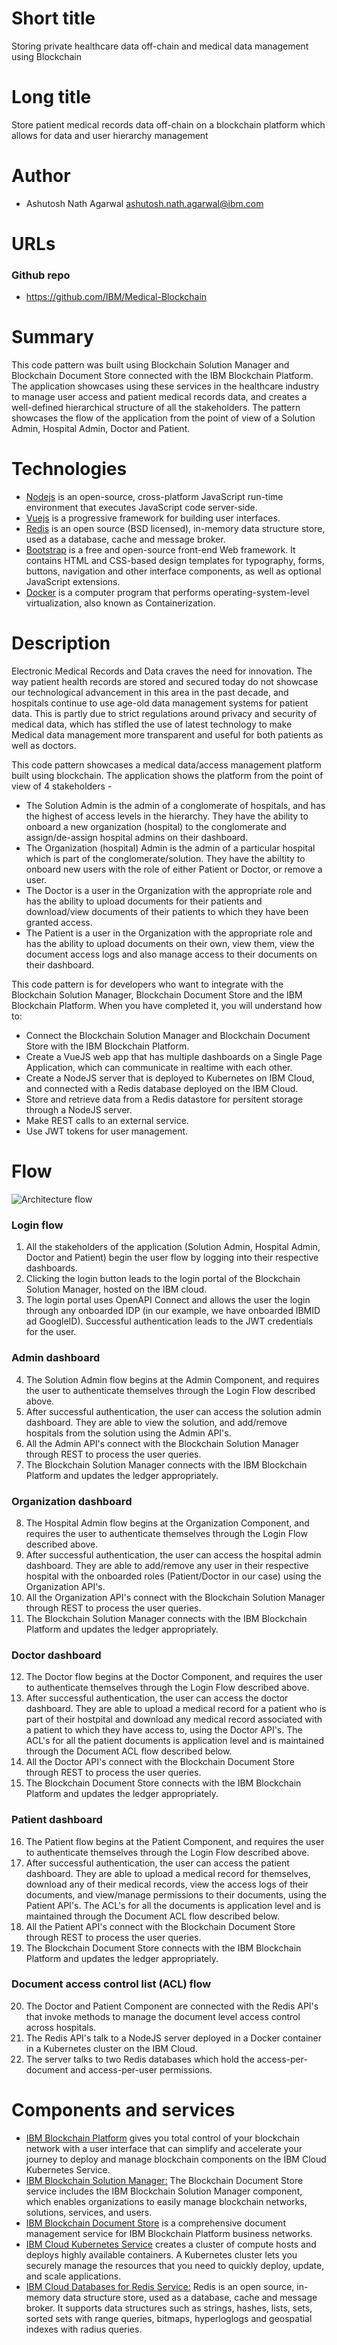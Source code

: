 # Short title

Storing private healthcare data off-chain and medical data management using Blockchain

# Long title

Store patient medical records data off-chain on a blockchain platform which allows for data and user hierarchy management

# Author

* Ashutosh Nath Agarwal <ashutosh.nath.agarwal@ibm.com>

# URLs

### Github repo

* https://github.com/IBM/Medical-Blockchain

# Summary

This code pattern was built using Blockchain Solution Manager and Blockchain Document Store connected with the IBM Blockchain Platform. The application showcases using these services in the healthcare industry to manage user access and patient medical records data, and creates a well-defined hierarchical structure of all the stakeholders. The pattern showcases the flow of the application from the point of view of a Solution Admin, Hospital Admin, Doctor and Patient.

# Technologies

* [Nodejs](https://www.nodejs.org/) is an open-source, cross-platform JavaScript run-time environment that executes JavaScript code server-side.
* [Vuejs](https://vuejs.org/) is a progressive framework for building user interfaces.
* [Redis](https://redis.io/) is an open source (BSD licensed), in-memory data structure store, used as a database, cache and message broker.
* [Bootstrap](https://getbootstrap.com/) is a free and open-source front-end Web framework. It contains HTML and CSS-based design templates for typography, forms, buttons, navigation and other interface components, as well as optional JavaScript extensions.
* [Docker](https://www.docker.com/) is a computer program that performs operating-system-level virtualization, also known as Containerization.

# Description

Electronic Medical Records and Data craves the need for innovation. The way patient health records are stored and secured today do not showcase our technological advancement in this area in the past decade, and hospitals continue to use age-old data management systems for patient data. This is partly due to strict regulations around privacy and security of medical data, which has stifled the use of latest technology to make Medical data management more transparent and useful for both patients as well as doctors.

This code pattern showcases a medical data/access management platform built using blockchain. The application shows the platform from the point of view of 4 stakeholders -
* The Solution Admin is the admin of a conglomerate of hospitals, and has the highest of access levels in the hierarchy. They have the ability to onboard a new organization (hospital) to the conglomerate and assign/de-assign hospital admins on their dashboard.
* The Organization (hospital) Admin is the admin of a particular hospital which is part of the conglomerate/solution. They have the abiltity to onboard new users with the role of either Patient or Doctor, or remove a user.
* The Doctor is a user in the Organization with the appropriate role and has the ability to upload documents for their patients and download/view documents of their patients to which they have been granted access.
* The Patient is a user in the Organization with the appropriate role and has the ability to upload documents on their own, view them, view the document access logs and also manage access to their documents on their dashboard.

This code pattern is for developers who want to integrate with the Blockchain Solution Manager, Blockchain Document Store and the IBM Blockchain Platform. When you have completed it, you will understand how to:

* Connect the Blockchain Solution Manager and Blockchain Document Store with the IBM Blockchain Platform.
* Create a VueJS web app that has multiple dashboards on a Single Page Application, which can communicate in realtime with each other.
* Create a NodeJS server that is deployed to Kubernetes on IBM Cloud, and connected with a Redis database deployed on the IBM Cloud.
* Store and retrieve data from a Redis datastore for persitent storage through a NodeJS server.
* Make REST calls to an external service.
* Use JWT tokens for user management.

# Flow

![Architecture flow](https://github.com/IBM/Medical-Blockchain/blob/master/docs/doc-images/arch-flow.png?raw=true)

### Login flow
1. All the stakeholders of the application (Solution Admin, Hospital Admin, Doctor and Patient) begin the user flow by logging into their respective dashboards.
2. Clicking the login button leads to the login portal of the Blockchain Solution Manager, hosted on the IBM cloud.
3. The login portal uses OpenAPI Connect and allows the user the login through any onboarded IDP (in our example, we have onboarded IBMID ad GoogleID). Successful authentication leads to the JWT credentials for the user.

### Admin dashboard
4. The Solution Admin flow begins at the Admin Component, and requires the user to authenticate themselves through the Login Flow described above.
5. After successful authentication, the user can access the solution admin dashboard. They are able to view the solution, and add/remove hospitals from the solution using the Admin API's.
6. All the Admin API's connect with the Blockchain Solution Manager through REST to process the user queries.
7. The Blockchain Solution Manager connects with the IBM Blockchain Platform and updates the ledger appropriately.

### Organization dashboard
8. The Hospital Admin flow begins at the Organization Component, and requires the user to authenticate themselves through the Login Flow described above.
9. After successful authentication, the user can access the hospital admin dashboard. They are able to add/remove any user in their respective hospital with the onboarded roles (Patient/Doctor in our case) using the Organization API's.
10. All the Organization API's connect with the Blockchain Solution Manager through REST to process the user queries.
11. The Blockchain Solution Manager connects with the IBM Blockchain Platform and updates the ledger appropriately.

### Doctor dashboard
12. The Doctor flow begins at the Doctor Component, and requires the user to authenticate themselves through the Login Flow described above.
13. After successful authentication, the user can access the doctor dashboard. They are able to upload a medical record for a patient who is part of their hostpital and download any medical record associated with a patient to which they have access to, using the Doctor API's. The ACL's for all the patient documents is application level and is maintained through the Document ACL flow described below.
14. All the Doctor API's connect with the Blockchain Document Store through REST to process the user queries.
15. The Blockchain Document Store connects with the IBM Blockchain Platform and updates the ledger appropriately.

### Patient dashboard
16. The Patient flow begins at the Patient Component, and requires the user to authenticate themselves through the Login Flow described above.
17. After successful authentication, the user can access the patient dashboard. They are able to upload a medical record for themselves, download any of their medical records, view the access logs of their documents, and view/manage permissions to their documents, using the Patient API's. The ACL's for all the documents is application level and is maintained through the Document ACL flow described below.
18. All the Patient API's connect with the Blockchain Document Store through REST to process the user queries.
19. The Blockchain Document Store connects with the IBM Blockchain Platform and updates the ledger appropriately.

### Document access control list (ACL) flow
20. The Doctor and Patient Component are connected with the Redis API's that invoke methods to manage the document level access control across hospitals.
21. The Redis API's talk to a NodeJS server deployed in a Docker container in a Kubernetes cluster on the IBM Cloud.
22. The server talks to two Redis databases which hold the access-per-document and access-per-user permissions.

# Components and services

+ [IBM Blockchain Platform](https://console.bluemix.net/docs/services/blockchain/howto/ibp-v2-deploy-iks.html#ibp-v2-deploy-iks) gives you total control of your blockchain network with a user interface that can simplify and accelerate your journey to deploy and manage blockchain components on the IBM Cloud Kubernetes Service.
+ [IBM Blockchain Solution Manager:]() The Blockchain Document Store service includes the IBM Blockchain Solution Manager component, which enables organizations to easily manage blockchain networks, solutions, services, and users.
+ [IBM Blockchain Document Store]() is a comprehensive document management service for IBM Blockchain Platform business networks.
+ [IBM Cloud Kubernetes Service](https://www.ibm.com/cloud/container-service) creates a cluster of compute hosts and deploys highly available containers. A Kubernetes cluster lets you securely manage the resources that you need to quickly deploy, update, and scale applications.
+ [IBM Cloud Databases for Redis Service:](https://console.bluemix.net/catalog/services/databases-for-redis) Redis is an open source, in-memory data structure store, used as a database, cache and message broker. It supports data structures such as strings, hashes, lists, sets, sorted sets with range queries, bitmaps, hyperloglogs and geospatial indexes with radius queries.
